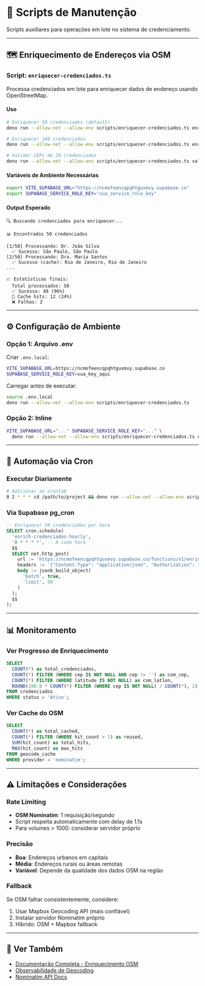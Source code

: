 # 📜 Scripts de Manutenção

Scripts auxiliares para operações em lote no sistema de credenciamento.

---

## 🗺️ Enriquecimento de Endereços via OSM

### Script: `enriquecer-credenciados.ts`

Processa credenciados em lote para enriquecer dados de endereço usando OpenStreetMap.

#### Uso

```bash
# Enriquecer 50 credenciados (default)
deno run --allow-net --allow-env scripts/enriquecer-credenciados.ts enrich

# Enriquecer 100 credenciados
deno run --allow-net --allow-env scripts/enriquecer-credenciados.ts enrich 100

# Validar CEPs de 20 credenciados
deno run --allow-net --allow-env scripts/enriquecer-credenciados.ts validate 20
```

#### Variáveis de Ambiente Necessárias

```bash
export VITE_SUPABASE_URL="https://ncmofeencqpqhtguxmvy.supabase.co"
export SUPABASE_SERVICE_ROLE_KEY="sua_service_role_key"
```

#### Output Esperado

```
🔍 Buscando credenciados para enriquecer...

📊 Encontrados 50 credenciados

[1/50] Processando: Dr. João Silva
  ✅ Sucesso: São Paulo, São Paulo
[2/50] Processando: Dra. Maria Santos
  ✅ Sucesso (cache): Rio de Janeiro, Rio de Janeiro
...

📈 Estatísticas finais:
  Total processados: 50
  ✅ Sucesso: 48 (96%)
  💾 Cache hits: 12 (24%)
  ❌ Falhas: 2
```

---

## ⚙️ Configuração de Ambiente

### Opção 1: Arquivo .env

Criar `.env.local`:

```bash
VITE_SUPABASE_URL=https://ncmofeencqpqhtguxmvy.supabase.co
SUPABASE_SERVICE_ROLE_KEY=sua_key_aqui
```

Carregar antes de executar:
```bash
source .env.local
deno run --allow-net --allow-env scripts/enriquecer-credenciados.ts
```

### Opção 2: Inline

```bash
VITE_SUPABASE_URL="..." SUPABASE_SERVICE_ROLE_KEY="..." \
  deno run --allow-net --allow-env scripts/enriquecer-credenciados.ts enrich 10
```

---

## 🚀 Automação via Cron

### Executar Diariamente

```bash
# Adicionar ao crontab
0 2 * * * cd /path/to/project && deno run --allow-net --allow-env scripts/enriquecer-credenciados.ts enrich 100 >> /var/log/enrich.log 2>&1
```

### Via Supabase pg_cron

```sql
-- Enriquecer 50 credenciados por hora
SELECT cron.schedule(
  'enrich-credenciados-hourly',
  '0 * * * *', -- A cada hora
  $$
  SELECT net.http_post(
    url := 'https://ncmofeencqpqhtguxmvy.supabase.co/functions/v1/enriquecer-endereco-osm',
    headers := '{"Content-Type": "application/json", "Authorization": "Bearer YOUR_SERVICE_KEY"}'::jsonb,
    body := jsonb_build_object(
      'batch', true,
      'limit', 50
    )
  );
  $$
);
```

---

## 📊 Monitoramento

### Ver Progresso de Enriquecimento

```sql
SELECT 
  COUNT(*) as total_credenciados,
  COUNT(*) FILTER (WHERE cep IS NOT NULL AND cep != '') as com_cep,
  COUNT(*) FILTER (WHERE latitude IS NOT NULL) as com_latlon,
  ROUND(100.0 * COUNT(*) FILTER (WHERE cep IS NOT NULL) / COUNT(*), 2) as pct_com_cep
FROM credenciados
WHERE status = 'Ativo';
```

### Ver Cache do OSM

```sql
SELECT 
  COUNT(*) as total_cached,
  COUNT(*) FILTER (WHERE hit_count > 1) as reused,
  SUM(hit_count) as total_hits,
  MAX(hit_count) as max_hits
FROM geocode_cache
WHERE provider = 'nominatim';
```

---

## ⚠️ Limitações e Considerações

### Rate Limiting

- **OSM Nominatim**: 1 requisição/segundo
- Script respeita automaticamente com delay de 1.1s
- Para volumes > 1000: considerar servidor próprio

### Precisão

- **Boa**: Endereços urbanos em capitais
- **Média**: Endereços rurais ou áreas remotas
- **Variável**: Depende da qualidade dos dados OSM na região

### Fallback

Se OSM falhar consistentemente, considere:
1. Usar Mapbox Geocoding API (mais confiável)
2. Instalar servidor Nominatim próprio
3. Híbrido: OSM + Mapbox fallback

---

## 🔗 Ver Também

- [Documentação Completa - Enriquecimento OSM](../docs/ENRIQUECIMENTO_OSM_GUIDE.md)
- [Observabilidade de Geocoding](../docs/OBSERVABILIDADE_GEOCODING.md)
- [Nominatim API Docs](https://nominatim.org/release-docs/latest/api/Overview/)
